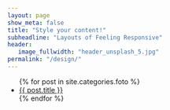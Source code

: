 ```yaml
---
layout: page
show_meta: false
title: "Style your content!"
subheadline: "Layouts of Feeling Responsive"
header:
   image_fullwidth: "header_unsplash_5.jpg"
permalink: "/design/"
---
```

<ul>
    {% for post in site.categories.foto %}
    <li><a href="{{ site.url }}{{ site.baseurl }}{{ post.url }}">{{ post.title }}</a></li>
    {% endfor %}
</ul>